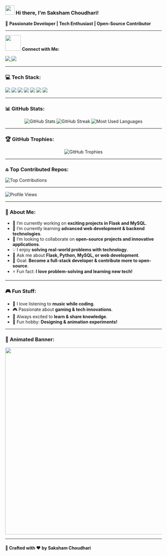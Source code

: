 ### <img src="https://media.giphy.com/media/hvRJCLFzcasrR4ia7z/giphy.gif" width="30px"> Hi there, I'm **Saksham Choudhari!**

🚀 **Passionate Developer | Tech Enthusiast | Open-Source Contributor**

---

<img src="https://media.giphy.com/media/jTNG3RF6EwbkpD4LZx/giphy.gif" width="50px"> **Connect with Me:**

<p align="left">
<a href="https://www.instagram.com/saksham.choudharii">
    <img src="https://img.shields.io/badge/Instagram-%23E4405F.svg?style=for-the-badge&logo=Instagram&logoColor=white"/>
</a>
<a href="https://www.linkedin.com/in/saksham-choudhari-713196265">
    <img src="https://img.shields.io/badge/LinkedIn-%230077B5.svg?style=for-the-badge&logo=LinkedIn&logoColor=white"/>
</a>
</p>

---

### 💻 **Tech Stack:**
<p align="left">
    <img src="https://img.shields.io/badge/html5-%23E34F26.svg?style=for-the-badge&logo=html5&logoColor=white" />
    <img src="https://img.shields.io/badge/python-3670A0?style=for-the-badge&logo=python&logoColor=ffdd54" />
    <img src="https://img.shields.io/badge/bootstrap-%238511FA.svg?style=for-the-badge&logo=bootstrap&logoColor=white" />
    <img src="https://img.shields.io/badge/flask-%23000.svg?style=for-the-badge&logo=flask&logoColor=white" />
    <img src="https://img.shields.io/badge/mysql-4479A1.svg?style=for-the-badge&logo=mysql&logoColor=white" />
    <img src="https://img.shields.io/badge/github-%23121011.svg?style=for-the-badge&logo=github&logoColor=white" />
    <img src="https://img.shields.io/badge/git-%23F05033.svg?style=for-the-badge&logo=git&logoColor=white" />
</p>

---

### 📊 **GitHub Stats:**
<p align="center">
    <img src="https://github-readme-stats.vercel.app/api?username=Sakshax&theme=radical&hide_border=true&include_all_commits=true&count_private=true" alt="GitHub Stats" />
    <img src="https://streak-stats.demolab.com/?user=Sakshax&theme=radical&hide_border=true" alt="GitHub Streak" />
    <img src="https://github-readme-stats.vercel.app/api/top-langs/?username=Sakshax&theme=radical&hide_border=true&include_all_commits=true&count_private=true&layout=compact" alt="Most Used Languages" />
</p>

---

### 🏆 **GitHub Trophies:**
<p align="center">
    <img src="https://github-profile-trophy.vercel.app/?username=Sakshax&theme=radical&no-frame=true&no-bg=false&margin-w=4" alt="GitHub Trophies" />
</p>

---

### 🔝 **Top Contributed Repos:**
<p align="left">
    <img src="https://github-contributor-stats.vercel.app/api?username=Sakshax&limit=5&theme=radical&combine_all_yearly_contributions=true" alt="Top Contributions" />
</p>

---

![Profile Views](https://komarev.com/ghpvc/?username=Sakshax&label=Profile%20Views&color=ff69b4&style=for-the-badge)

---

### 🚀 **About Me:**
- 🔭 I’m currently working on **exciting projects in Flask and MySQL**.
- 🌱 I’m currently learning **advanced web development & backend technologies**.
- 👯 I’m looking to collaborate on **open-source projects and innovative applications**.
- 💡 I enjoy **solving real-world problems with technology**.
- 💬 Ask me about **Flask, Python, MySQL, or web development**.
- 🎯 Goal: **Become a full-stack developer & contribute more to open-source**.
- ⚡ Fun fact: **I love problem-solving and learning new tech!**

---

### 🎮 **Fun Stuff:**
- 🎵 I love listening to **music while coding**.
- 🎮 Passionate about **gaming & tech innovations**.
- 📝 Always excited to **learn & share knowledge**.
- 🎨 Fun hobby: **Designing & animation experiments!**

---

### 🌟 **Animated Banner:**
<p align="center">
    <img src="https://media.giphy.com/media/qgQUggAC3Pfv687qPC/giphy.gif" width="600px" />
</p>

---

#### 🎨 Crafted with ❤️ by **Saksham Choudhari**
